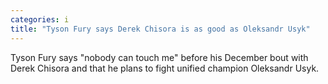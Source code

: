 ```yaml
---
categories: i
title: "Tyson Fury says Derek Chisora is as good as Oleksandr Usyk"
---
```

Tyson Fury says "nobody can touch me" before his December bout with Derek Chisora and that he plans to fight unified champion Oleksandr Usyk.